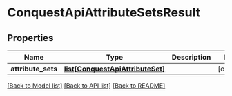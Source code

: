 # ConquestApiAttributeSetsResult

## Properties
Name | Type | Description | Notes
------------ | ------------- | ------------- | -------------
**attribute_sets** | [**list[ConquestApiAttributeSet]**](ConquestApiAttributeSet.md) |  | [optional] 

[[Back to Model list]](../README.md#documentation-for-models) [[Back to API list]](../README.md#documentation-for-api-endpoints) [[Back to README]](../README.md)


